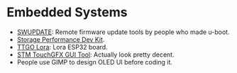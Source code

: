 # Embedded Systems

- [SWUPDATE](1): Remote firmware update tools by people who made u-boot.
- [Storage Performance Dev Kit](2).
- [TTGO Lora](3): Lora ESP32 board.
- [STM TouchGFX GUI Tool](4): Actually look pretty decent.
- People use GIMP to design OLED UI before coding it.

[1]: https://boundarydevices.com/using-swupdate-upgrade-system/
[2]: https://github.com/spdk/spdk
[3]: https://randomnerdtutorials.com/ttgo-lora32-sx1276-arduino-ide/
[4]: https://www.touchgfx.com/
